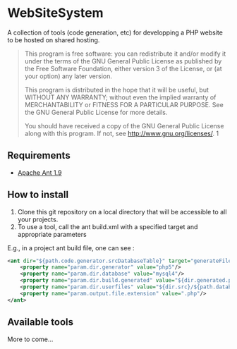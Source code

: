 # WebSiteSystem
A collection of tools (code generation, etc) for developping a PHP website to be hosted on shared hosting.

>    This program is free software: you can redistribute it and/or modify
>    it under the terms of the GNU General Public License as published by
>    the Free Software Foundation, either version 3 of the License, or
>    (at your option) any later version.
>
>    This program is distributed in the hope that it will be useful,
>    but WITHOUT ANY WARRANTY; without even the implied warranty of
>    MERCHANTABILITY or FITNESS FOR A PARTICULAR PURPOSE.  See the
>    GNU General Public License for more details.
>
>    You should have received a copy of the GNU General Public License
>    along with this program.  If not, see <http://www.gnu.org/licenses/>. 1



## Requirements
* [Apache Ant 1.9](https://ant.apache.org/)

## How to install

1. Clone this git repository on a local directory that will be accessible to all your projects.
2. To use a tool, call the ant build.xml with a specified target and appropriate parameters

E.g., in a project ant build file, one can see :

```xml
<ant dir="${path.code.generator.srcDatabaseTable}" target="generateFiles" inheritAll="false">
	<property name="param.dir.generator" value="php5"/>
	<property name="param.dir.database" value="mysql4"/>
	<property name="param.dir.build.generated" value="${dir.generated.php}/${path.classes}"/>
	<property name="param.dir.userfiles" value="${dir.src}/${path.database}"/>
	<property name="param.output.file.extension" value=".php"/>
</ant>
```

## Available tools

More to come...
